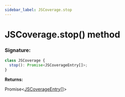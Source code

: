 ```yaml
---
sidebar_label: JSCoverage.stop
---
```


# JSCoverage.stop() method

### Signature:

```typescript
class JSCoverage {
  stop(): Promise<JSCoverageEntry[]>;
}
```

**Returns:**

Promise&lt;[JSCoverageEntry](./puppeteer.jscoverageentry.md)\[\]&gt;
